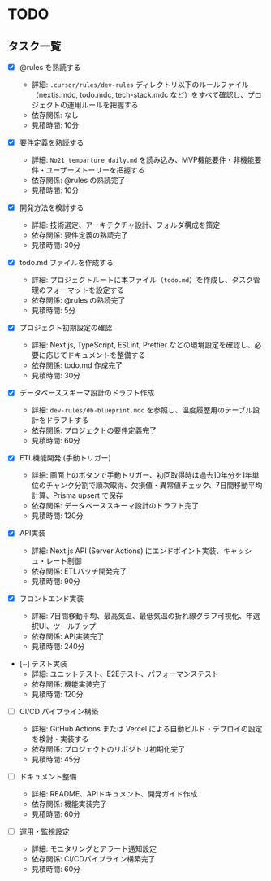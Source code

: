 # TODO

## タスク一覧

- [x] @rules を熟読する
  - 詳細: `.cursor/rules/dev-rules` ディレクトリ以下のルールファイル（nextjs.mdc, todo.mdc, tech-stack.mdc など）をすべて確認し、プロジェクトの運用ルールを把握する
  - 依存関係: なし
  - 見積時間: 10分

- [x] 要件定義を熟読する
  - 詳細: `No21_temparture_daily.md` を読み込み、MVP機能要件・非機能要件・ユーザーストーリーを把握する
  - 依存関係: @rules の熟読完了
  - 見積時間: 10分

- [x] 開発方法を検討する
  - 詳細: 技術選定、アーキテクチャ設計、フォルダ構成を策定
  - 依存関係: 要件定義の熟読完了
  - 見積時間: 30分

- [x] todo.md ファイルを作成する
  - 詳細: プロジェクトルートに本ファイル（`todo.md`）を作成し、タスク管理のフォーマットを設定する
  - 依存関係: @rules の熟読完了
  - 見積時間: 5分

- [x] プロジェクト初期設定の確認
  - 詳細: Next.js, TypeScript, ESLint, Prettier などの環境設定を確認し、必要に応じてドキュメントを整備する
  - 依存関係: todo.md 作成完了
  - 見積時間: 30分

- [x] データベーススキーマ設計のドラフト作成
  - 詳細: `dev-rules/db-blueprint.mdc` を参照し、温度履歴用のテーブル設計をドラフトする
  - 依存関係: プロジェクトの要件定義完了
  - 見積時間: 60分

- [x] ETL機能開発 (手動トリガー)
  - 詳細: 画面上のボタンで手動トリガー、初回取得時は過去10年分を1年単位のチャンク分割で順次取得、欠損値・異常値チェック、7日間移動平均計算、Prisma upsert で保存
  - 依存関係: データベーススキーマ設計のドラフト完了
  - 見積時間: 120分

- [x] API実装
  - 詳細: Next.js API (Server Actions) にエンドポイント実装、キャッシュ・レート制御
  - 依存関係: ETLバッチ開発完了
  - 見積時間: 90分

- [x] フロントエンド実装
  - 詳細: 7日間移動平均、最高気温、最低気温の折れ線グラフ可視化、年選択UI、ツールチップ
  - 依存関係: API実装完了
  - 見積時間: 240分

- [~] テスト実装
  - 詳細: ユニットテスト、E2Eテスト、パフォーマンステスト
  - 依存関係: 機能実装完了
  - 見積時間: 120分

- [ ] CI/CD パイプライン構築
  - 詳細: GitHub Actions または Vercel による自動ビルド・デプロイの設定を検討・実装する
  - 依存関係: プロジェクトのリポジトリ初期化完了
  - 見積時間: 45分
  
- [ ] ドキュメント整備
  - 詳細: README、APIドキュメント、開発ガイド作成
  - 依存関係: 機能実装完了
  - 見積時間: 60分

- [ ] 運用・監視設定
  - 詳細: モニタリングとアラート通知設定
  - 依存関係: CI/CDパイプライン構築完了
  - 見積時間: 60分 
